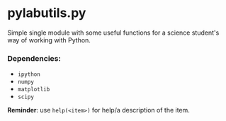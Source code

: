 # pylabutils.py

Simple single module with some useful functions for a science student's way of working with Python.

### Dependencies:

+ `ipython`
+ `numpy`
+ `matplotlib`
+ `scipy`

**Reminder**: use `help(<item>)` for help/a description of the item.

